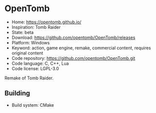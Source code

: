 # OpenTomb

- Home: https://opentomb.github.io/
- Inspiration: Tomb Raider
- State: beta
- Download: https://github.com/opentomb/OpenTomb/releases
- Platform: Windows
- Keyword: action, game engine, remake, commercial content, requires original content
- Code repository: https://github.com/opentomb/OpenTomb.git
- Code language: C, C++, Lua
- Code license: LGPL-3.0

Remake of Tomb Raider.

## Building

- Build system: CMake
